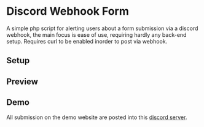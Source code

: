 # Discord Webhook Form
A simple php script for alerting users about a form submission via a discord webhook, the main focus is ease of use, requiring hardly any back-end setup.
Requires curl to be enabled inorder to post via webhook.

## Setup

## Preview

## Demo
All submission on the demo website are posted into this [discord server](https://discord.gg/wCy5Eht).
